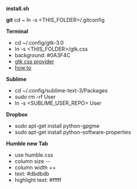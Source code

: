 **install.sh**

**git**
cd ~
ln -s <THIS_FOLDER>/.gitconfig

**Terminal**
* cd ~/.config/gtk-3.0
* ln -s <THIS_FOLDER>/gtk.css 
* background: #0A3F4C
* [gtk css provider](https://developer.gnome.org/gtk3/stable/GtkCssProvider.html)
* [how to](http://stackoverflow.com/questions/14410821/how-to-style-gtk-with-custom-css)


**Sublime**
* cd ~/.config/sublime-text-3/Packages
* sudo rm -rf User
* ln -s <SUBLIME_USER_REPO> User 

**Dropbox**
* sudo apt-get install python-gpgme
* sudo apt-get install python-software-properties

**Humble new Tab**
* use humble.css
* column size --
* column width ++
* text: #dbdbdb
* highlight text: #fffff